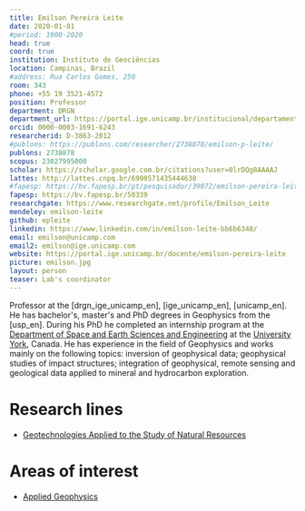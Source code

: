 ```yaml
---
title: Emilson Pereira Leite
date: 2020-01-01
#period: 1900-2020
head: true
coord: true
institution: Instituto de Geociências
location: Campinas, Brazil
#address: Rua Carlos Gomes, 250
room: 343
phone: +55 19 3521-4572
position: Professor
department: DRGN
department_url: https://portal.ige.unicamp.br/institucional/departamentos/dgrn
orcid: 0000-0003-1691-6243
researcherid: D-3863-2012
#publons: https://publons.com/researcher/2738878/emilson-p-leite/
publons: 2738878
scopus: 23027995000
scholar: https://scholar.google.com.br/citations?user=0lrDQg8AAAAJ
lattes: http://lattes.cnpq.br/6990571435444630
#fapesp: https://bv.fapesp.br/pt/pesquisador/39072/emilson-pereira-leite/
fapesp: https://bv.fapesp.br/50339
researchgate: https://www.researchgate.net/profile/Emilson_Leite
mendeley: emilson-leite
github: epleite
linkedin: https://www.linkedin.com/in/emilson-leite-bb6b6348/
email: emilson@unicamp.com
email2: emilson@ige.unicamp.com
website: https://portal.ige.unicamp.br/docente/emilson-pereira-leite
picture: emilson.jpg
layout: person
teaser: Lab's coordinator
---
```


Professor at the [drgn_ige_unicamp_en], [ige_unicamp_en], [unicamp_en].
He has bachelor's, master's and PhD degrees in Geophysics from the [usp_en].
During his PhD he completed an internship program at the
[Department of Space and Earth Sciences and Engineering](https://esse.lassonde.yorku.ca/)
at the [University York](https://www.yorku.ca/), Canada.
He has experience in the field of Geophysics and works mainly on the following
topics: inversion of geophysical data; geophysical studies of impact
structures; integration of geophysical, remote sensing and geological data
applied to mineral and hydrocarbon exploration.

# Research lines

<!--* [Geotecnologias aplicadas ao estudo dos recursos naturais](https://portal.ige.unicamp.br/linha-de-pesquisa/geotecnologias-aplicadas-ao-estudo-dos-recursos-naturais)-->

* [Geotechnologies Applied to the Study of Natural Resources](https://portal.ige.unicamp.br/en/linha-de-pesquisa/geotechnologies-applied-study-natural-resources)


# Areas of interest

<!--* [Geofísica Aplicada](https://portal.ige.unicamp.br/areas-de-interesse/geofisica-aplicada)-->

* [Applied Geophysics](https://portal.ige.unicamp.br/en/areas-interest/applied-geophysics)

